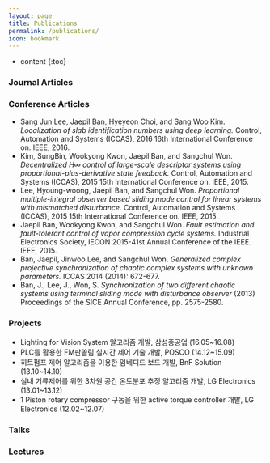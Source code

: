 ```yaml
---
layout: page
title: Publications
permalink: /publications/
icon: bookmark
---
```


* content
{:toc}

### Journal Articles

### Conference Articles
* Sang Jun Lee, Jaepil Ban, Hyeyeon Choi, and Sang Woo Kim. *Localization of slab identification numbers using deep learning.* Control, Automation and Systems (ICCAS), 2016 16th International Conference on. IEEE, 2016.
* Kim, SungBin, Wookyong Kwon, Jaepil Ban, and Sangchul Won. *Decentralized H∞ control of large-scale descriptor systems using proportional-plus-derivative state feedback.* Control, Automation and Systems (ICCAS), 2015 15th International Conference on. IEEE, 2015.
* Lee, Hyoung-woong, Jaepil Ban, and Sangchul Won. *Proportional multiple-integral observer based sliding mode control for linear systems with mismatched disturbance.* Control, Automation and Systems (ICCAS), 2015 15th International Conference on. IEEE, 2015.
* Jaepil Ban, Wookyong Kwon, and Sangchul Won. *Fault estimation and fault-tolerant control of vapor compression cycle systems.* Industrial Electronics Society, IECON 2015-41st Annual Conference of the IEEE. IEEE, 2015.
* Ban, Jaepil, Jinwoo Lee, and Sangchul Won. *Generalized complex projective synchronization of chaotic complex systems with unknown parameters.* ICCAS 2014 (2014): 672-677.
* Ban, J., Lee, J., Won, S. *Synchronization of two different chaotic systems using terminal sliding mode with disturbance observer* (2013) Proceedings of the SICE Annual Conference, pp. 2575-2580. 

### Projects
* Lighting for Vision System 알고리즘 개발, 삼성중공업 (16.05~16.08)
* PLC를 활용한 FM판쏠림 실시간 제어 기술 개발, POSCO (14.12~15.09)
* 히트펌프 제어 알고리즘을 이용한 임베디드 보드 개발, BnF Solution (13.10~14.10)
* 실내 기류제어를 위한 3차원 공간 온도분포 추정 알고리즘 개발, LG Electronics (13.01~13.12)
* 1 Piston rotary compressor 구동을 위한 active torque controller 개발, LG Electronics (12.02~12.07)

### Talks

### Lectures

